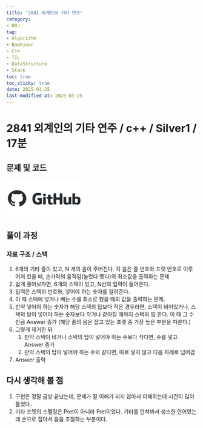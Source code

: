 ```yaml
---
title: "2841 외계인의 기타 연주"
category:
- BOJ
tag:
- Algorithm
- Baekjoon
- C++
- TIL
- DataStructure
- Stack
toc: true
toc_sticky: true
date: 2025-03-25
last-modified-at: 2025-03-25
---
```


#   2841 외계인의 기타 연주 / c++ / Silver1 / 17분

## 문제 및 코드   
[<img src="https://github.com/Sho1007/sho1007.github.io/blob/main/assets/images/github-logo-vector.png?raw=true" width="200" height="100"/>](https://github.com/Sho1007/Algorithm/tree/main/%EB%B0%B1%EC%A4%80/Silver/2841.%E2%80%85%EC%99%B8%EA%B3%84%EC%9D%B8%EC%9D%98%E2%80%85%EA%B8%B0%ED%83%80%E2%80%85%EC%97%B0%EC%A3%BC)

## 풀이 과정
### 자료 구조 / 스택
1. 6개의 기타 줄이 있고, N 개의 음이 주어진다. 각 음은 줄 번호와 프렛 번호로 이루어져 있을 때, 손가락의 움직임(눌렀다 뗐다)의 최소값을 출력하는 문제
2. 쉽게 풀어보자면, 6개의 스택이 있고, N번의 입력이 들어온다.
3. 입력은 스택의 번호와, 넣어야 하는 숫자를 알려준다.
4. 이 때 스택에 넣거나 빼는 수를 최소로 했을 때의 값을 출력하는 문제.
4. 만약 넣어야 하는 숫자가 해당 스택의 탑보다 작은 경우라면, 스택이 비어있거나, 스택의 탑이 넣어야 하는 숫자보다 작거나 같아질 때까지 스택의 팝 한다. 이 때 그 수만큼 Answer 증가 (해당 줄의 음은 잡고 있는 프렛 중 가장 높은 부분을 따른다.)
5. 그렇게 제거한 뒤
    1. 만약 스택이 비거나 스택의 탑이 넣어야 하는 수보다 작다면, 수를 넣고 Answer 증가
    2. 만약 스택의 탑이 넣어야 하는 수와 같다면, 따로 넣지 않고 다음 차례로 넘어감
6. Answer 출력

## 다시 생각해 볼 점
1. 구현은 정말 금방 끝났는데, 문제가 잘 이해가 되지 않아서 이해하는데 시간이 많이 들었다.
3. 기타 프렛의 스펠링은 Pret이 아니라 Fret이었다. 기타를 안쳐봐서 생소한 언어였는데 손으로 잡아서 음을 조절하는 부분이다.
